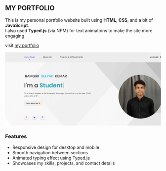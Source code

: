 ## MY PORTFOLIO

This is my personal portfolio website built using **HTML**, **CSS**, and a bit of **JavaScript**.  
I also used **Typed.js** (via NPM) for text animations to make the site more engaging.  

visit [my portfolio](https://deepakramgiri.tech/)


 ![portfolio image](https://github.com/DEEPAK-RAMGIRI/PORTFOLIO-FINAL/blob/main/my%20portfolio.png) 


### Features
- Responsive design for desktop and mobile  
- Smooth navigation between sections  
- Animated typing effect using Typed.js  
- Showcases my skills, projects, and contact details

